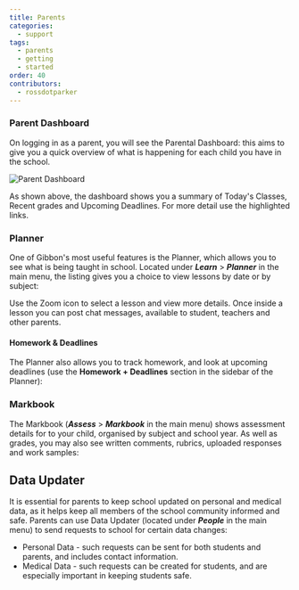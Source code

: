 ```yaml
---
title: Parents
categories:
  - support
tags:
  - parents
  - getting
  - started
order: 40
contributors:
  - rossdotparker
---
```


### Parent Dashboard

On logging in as a parent, you will see the Parental Dashboard: this aims to give you a quick overview of what is happening for each child you have in the school.

![Parent Dashboard](/img/parents/parental-dashboard.png)

As shown above, the dashboard shows you a summary of Today's Classes, Recent grades and Upcoming Deadlines. For more detail use the highlighted links.

### Planner

One of Gibbon's most useful features is the Planner, which allows you to see what is being taught in school. Located under ___Learn___ > ___Planner___ in the main menu, the listing gives you a choice to view lessons by date or by subject:

Use the Zoom icon to select a lesson and view more details. Once inside a lesson you can post chat messages, available to student, teachers and other parents.

#### Homework & Deadlines

The Planner also allows you to track homework, and look at upcoming deadlines (use the **Homework + Deadlines** section in the sidebar of the Planner):

### Markbook

The Markbook (___Assess___ > ___Markbook___ in the main menu) shows assessment details for to your child, organised by subject and school year. As well as grades, you may also see written comments, rubrics, uploaded responses and work samples:

## Data Updater

It is essential for parents to keep school updated on personal and medical data, as it helps keep all members of the school community informed and safe. Parents can use Data Updater (located under ___People___ in the main menu) to send requests to school for certain data changes:

*   Personal Data - such requests can be sent for both students and parents, and includes contact information.
*   Medical Data - such requests can be created for students, and are especially important in keeping students safe.

